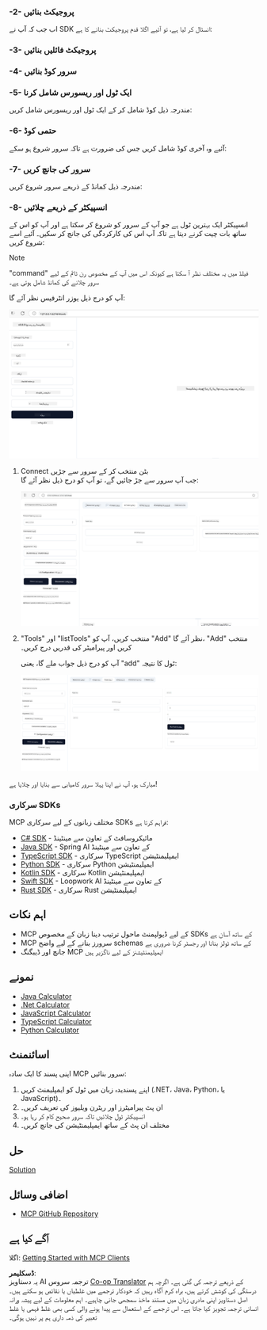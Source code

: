 <!--
CO_OP_TRANSLATOR_METADATA:
{
  "original_hash": "37563349cd6894fe00489bf3b4d488ae",
  "translation_date": "2025-06-02T10:27:38+00:00",
  "source_file": "03-GettingStarted/01-first-server/README.md",
  "language_code": "ur"
}
-->
### -2- پروجیکٹ بنائیں

اب جب کہ آپ نے SDK انسٹال کر لیا ہے، تو آئیے اگلا قدم پروجیکٹ بنانے کا ہے:

### -3- پروجیکٹ فائلیں بنائیں

### -4- سرور کوڈ بنائیں

### -5- ایک ٹول اور ریسورس شامل کرنا

مندرجہ ذیل کوڈ شامل کر کے ایک ٹول اور ریسورس شامل کریں:

### -6- حتمی کوڈ

آئیے وہ آخری کوڈ شامل کریں جس کی ضرورت ہے تاکہ سرور شروع ہو سکے:

### -7- سرور کی جانچ کریں

مندرجہ ذیل کمانڈ کے ذریعے سرور شروع کریں:

### -8- انسپیکٹر کے ذریعے چلائیں

انسپیکٹر ایک بہترین ٹول ہے جو آپ کے سرور کو شروع کر سکتا ہے اور آپ کو اس کے ساتھ بات چیت کرنے دیتا ہے تاکہ آپ اس کی کارکردگی کی جانچ کر سکیں۔ آئیے اسے شروع کریں:

> [!NOTE]
> "command" فیلڈ میں یہ مختلف نظر آ سکتا ہے کیونکہ اس میں آپ کے مخصوص رن ٹائم کے لیے سرور چلانے کی کمانڈ شامل ہوتی ہے۔

آپ کو درج ذیل یوزر انٹرفیس نظر آئے گا:

![Connect](../../../../translated_images/connect.141db0b2bd05f096fb1dd91273771fd8b2469d6507656c3b0c9df4b3c5473929.ur.png)

1. Connect بٹن منتخب کر کے سرور سے جڑیں  
   جب آپ سرور سے جڑ جائیں گے، تو آپ کو درج ذیل نظر آئے گا:

   ![Connected](../../../../translated_images/connected.73d1e042c24075d386cacdd4ee7cd748c16364c277d814e646ff2f7b5eefde85.ur.png)

2. "Tools" اور "listTools" منتخب کریں، آپ کو "Add" نظر آئے گا، "Add" منتخب کریں اور پیرامیٹر کی قدریں درج کریں۔

   آپ کو درج ذیل جواب ملے گا، یعنی "add" ٹول کا نتیجہ:

   ![Result of running add](../../../../translated_images/ran-tool.a5a6ee878c1369ec1e379b81053395252a441799dbf23416c36ddf288faf8249.ur.png)

مبارک ہو، آپ نے اپنا پہلا سرور کامیابی سے بنایا اور چلایا ہے!

### سرکاری SDKs

MCP مختلف زبانوں کے لیے سرکاری SDKs فراہم کرتا ہے:
- [C# SDK](https://github.com/modelcontextprotocol/csharp-sdk) - مائیکروسافٹ کے تعاون سے مینٹینڈ
- [Java SDK](https://github.com/modelcontextprotocol/java-sdk) - Spring AI کے تعاون سے مینٹینڈ
- [TypeScript SDK](https://github.com/modelcontextprotocol/typescript-sdk) - سرکاری TypeScript ایمپلیمنٹیشن
- [Python SDK](https://github.com/modelcontextprotocol/python-sdk) - سرکاری Python ایمپلیمنٹیشن
- [Kotlin SDK](https://github.com/modelcontextprotocol/kotlin-sdk) - سرکاری Kotlin ایمپلیمنٹیشن
- [Swift SDK](https://github.com/modelcontextprotocol/swift-sdk) - Loopwork AI کے تعاون سے مینٹینڈ
- [Rust SDK](https://github.com/modelcontextprotocol/rust-sdk) - سرکاری Rust ایمپلیمنٹیشن

## اہم نکات

- MCP کے لیے ڈیولپمنٹ ماحول ترتیب دینا زبان کے مخصوص SDKs کے ساتھ آسان ہے
- MCP سرورز بنانے کے لیے واضح schemas کے ساتھ ٹولز بنانا اور رجسٹر کرنا ضروری ہے
- جانچ اور ڈیبگنگ MCP ایمپلیمنٹیشنز کے لیے ناگزیر ہیں

## نمونے

- [Java Calculator](../samples/java/calculator/README.md)
- [.Net Calculator](../../../../03-GettingStarted/samples/csharp)
- [JavaScript Calculator](../samples/javascript/README.md)
- [TypeScript Calculator](../samples/typescript/README.md)
- [Python Calculator](../../../../03-GettingStarted/samples/python)

## اسائنمنٹ

اپنی پسند کا ایک سادہ MCP سرور بنائیں:
1. اپنے پسندیدہ زبان میں ٹول کو ایمپلیمنٹ کریں (.NET، Java، Python، یا JavaScript)۔
2. ان پٹ پیرامیٹرز اور ریٹرن ویلیوز کی تعریف کریں۔
3. انسپیکٹر ٹول چلائیں تاکہ سرور صحیح کام کر رہا ہو۔
4. مختلف ان پٹ کے ساتھ ایمپلیمنٹیشن کی جانچ کریں۔

## حل

[Solution](./solution/README.md)

## اضافی وسائل

- [MCP GitHub Repository](https://github.com/microsoft/mcp-for-beginners)

## آگے کیا ہے

اگلا: [Getting Started with MCP Clients](/03-GettingStarted/02-client/README.md)

**ڈسکلیمر**:  
یہ دستاویز AI ترجمہ سروس [Co-op Translator](https://github.com/Azure/co-op-translator) کے ذریعے ترجمہ کی گئی ہے۔ اگرچہ ہم درستگی کی کوشش کرتے ہیں، براہ کرم آگاہ رہیں کہ خودکار ترجمے میں غلطیاں یا نقائص ہو سکتے ہیں۔ اصل دستاویز اپنی مادری زبان میں مستند ماخذ سمجھی جانی چاہیے۔ اہم معلومات کے لیے پیشہ ورانہ انسانی ترجمہ تجویز کیا جاتا ہے۔ اس ترجمے کے استعمال سے پیدا ہونے والی کسی بھی غلط فہمی یا غلط تعبیر کی ذمہ داری ہم پر نہیں ہوگی۔